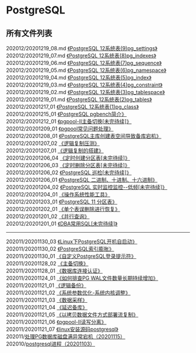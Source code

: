 # PostgreSQL
 
## 所有文件列表  
202012/20201219_08.md [《PostgreSQL 12系统表(9)pg_settings》](https://github.com/PGquestions/PostgreSQL/blob/main/202012/20201219_08.md)  
202012/20201219_07.md [《PostgreSQL 12系统表(8)pg_indexes》](https://github.com/PGquestions/PostgreSQL/blob/main/202012/20201219_07.md)  
202012/20201219_06.md [《PostgreSQL 12系统表(7)pg_sequence》](https://github.com/PGquestions/PostgreSQL/blob/main/202012/20201219_06.md)  
202012/20201219_05.md [《PostgreSQL 12系统表(6)pg_namespace》](https://github.com/PGquestions/PostgreSQL/blob/main/202012/20201219_05.md)  
202012/20201219_04.md [《PostgreSQL 12系统表(5)pg_index》](https://github.com/PGquestions/PostgreSQL/blob/main/202012/20201219_04.md)  
202012/20201219_03.md [《PostgreSQL 12系统表(4)pg_constraint》](https://github.com/PGquestions/PostgreSQL/blob/main/202012/20201219_03.md)  
202012/20201219_02.md [《PostgreSQL 12系统表(3)pg_tablespace》](https://github.com/PGquestions/PostgreSQL/blob/main/202012/20201219_02.md)  
202012/20201219_01.md [《PostgreSQL 12系统表(2)pg_tables》](https://github.com/PGquestions/PostgreSQL/blob/main/202012/20201219_01.md)  
202012/20201217_01    [《PostgreSQL 12系统表(1)pg_class》](https://github.com/PGquestions/PostgreSQL/blob/main/202012/20201217_01)  
202012/20201215_01    [《PostgreSQL pgbench简介》](https://github.com/PGquestions/PostgreSQL/blob/main/202012/20201215_01)  
202012/20201212_01    [《pgpool-II主备切换[未完待续]》](https://github.com/PGquestions/PostgreSQL/blob/main/202012/20201212_01)  
202012/20201209_01    [《pgpool常见问题处理》](https://github.com/PGquestions/PostgreSQL/blob/main/202012/20201209_01)  
202012/20201208_01    [《PostgreSQL主库创建表空间导致备库宕机》](https://github.com/PGquestions/PostgreSQL/blob/main/202012/20201208_01)  
202012/20201207_02    [《逻辑复制压测》](https://github.com/PGquestions/PostgreSQL/blob/main/202012/20201207_02)  
202012/20201207_01    [《逻辑复制的搭建》](https://github.com/PGquestions/PostgreSQL/blob/main/202012/20201207_01)  
202012/20201206_04    [《定时创建分区表[未完待续]》](https://github.com/PGquestions/PostgreSQL/blob/main/202012/20201206_04)  
202012/20201206_03    [《定时删除分区表[未完待续]》](https://github.com/PGquestions/PostgreSQL/blob/main/202012/20201206_03)  
202012/20201206_02    [《PostgreSQL 巡检[未完待续]》](https://github.com/PGquestions/PostgreSQL/blob/main/202012/20201206_02)  
202012/20201206_01    [《PostgreSQL 二进制、十进制、十六进制》](https://github.com/PGquestions/PostgreSQL/blob/main/202012/20201206_01)  
202012/20201204_02    [《PostgreSQL 实时监控监控--低频[未完待续]》](https://github.com/PGquestions/PostgreSQL/blob/main/202012/20201204_02)  
202012/20201204_01    [《操作系统性能工具》](https://github.com/PGquestions/PostgreSQL/blob/main/202012/20201204_01)  
202012/20201203_01    [《PostgreSQL 11 分区表》](https://github.com/PGquestions/PostgreSQL/blob/main/202012/20201203_01)  
202012/20201202_01    [《单个表误删除进行恢复》](https://github.com/PGquestions/PostgreSQL/blob/main/202012/20201202_01)  
202012/20201201_02    [《并行查询》](https://github.com/PGquestions/PostgreSQL/blob/main/202012/20201201_02)  
202012/20201201_01    [《DBA常用SQL[未完待续]》](https://github.com/PGquestions/PostgreSQL/blob/main/202012/20201201_01)
				      
-------------------------------------------------------------
202011/20201130_03    [《Linux下PostgreSQL开机自启动》](https://github.com/PGquestions/PostgreSQL/blob/main/202011/20201130_03)  
202011/20201130_02    [《PostgreSQL索引膨胀》](https://github.com/PGquestions/PostgreSQL/blob/main/202011/20201130_02)  
202011/20201130_01    [《自定义PostgreSQL登录提示符》](https://github.com/PGquestions/PostgreSQL/blob/main/202011/20201130_01)  
202011/20201128_02    [《主备切换》](https://github.com/PGquestions/PostgreSQL/blob/main/202011/20201128_02)  
202011/20201128_01    [《数据库连接认证》](https://github.com/PGquestions/PostgreSQL/blob/main/202011/20201128)  
202011/20201124_01    [《如何排查PG WAL文件数量长期持续增加》](https://github.com/PGquestions/PostgreSQL/blob/main/202011/20201124)  
202011/20201121_01    [《逻辑备份》](https://github.com/PGquestions/PostgreSQL/blob/main/202011/20201121_01)  
202011/20201121_02    [《系统参数优化-系统内核调整》](https://github.com/PGquestions/PostgreSQL/blob/main/202011/20201121_02)  
202011/20201121_03    [《数据采样》](https://github.com/PGquestions/PostgreSQL/blob/main/202011/20201121_03)  
202011/20201121_04    [《延迟备库》](https://github.com/PGquestions/PostgreSQL/blob/main/202011/20201121_04)  
202011/20201121_05    [《以拷贝数据文件方式部署流复制》](https://github.com/PGquestions/PostgreSQL/blob/main/202011/20201121_05)  
202011/20201121_06    [《pgpool-II读写分离》](https://github.com/PGquestions/PostgreSQL/blob/main/202011/20201121_06)  
202011/20201121_07    [《linux安装源码postgresql》](https://github.com/PGquestions/PostgreSQL/blob/main/202011/20201121_07)  
202011/[处理PG数据库磁盘满异常宕机（20201115）](https://github.com/qq1141853053/PostgreSQL/blob/main/202011/%E5%A4%84%E7%90%86PG%E6%95%B0%E6%8D%AE%E5%BA%93%E7%A3%81%E7%9B%98%E6%BB%A1%E5%BC%82%E5%B8%B8%E5%AE%95%E6%9C%BA%EF%BC%8820201115%EF%BC%89)  
202010/[postgresql进程（20201103）](https://github.com/qq1141853053/PostgreSQL/blob/main/202010/postgresql%E8%BF%9B%E7%A8%8B%EF%BC%8820201103%EF%BC%89)  
